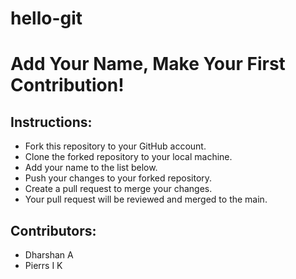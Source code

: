 # hello-git
# Add Your Name, Make Your First Contribution!

## Instructions:
- Fork this repository to your GitHub account.
- Clone the forked repository to your local machine.
- Add your name to the list below.
- Push your changes to your forked repository.
- Create a pull request to merge your changes.
- Your pull request will be reviewed and merged to the main.

## Contributors:
- Dharshan A
- Pierrs I K

